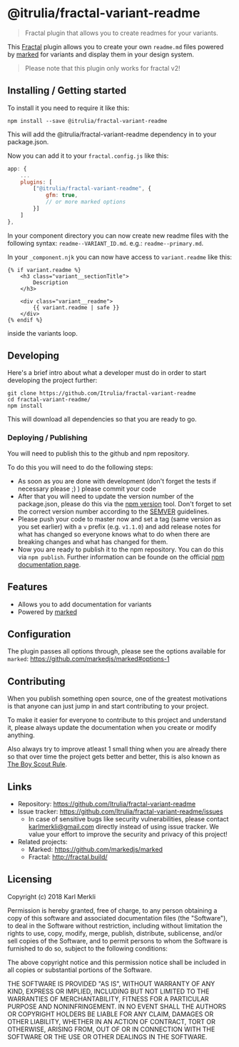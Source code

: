 # @itrulia/fractal-variant-readme
> Fractal plugin that allows you to create readmes for your variants.

This [Fractal](http://fractal.build/) plugin allows you to create your own `readme.md` files powered by [marked](https://github.com/markedjs/marked) for variants and display them in your design system.

> Please note that this plugin only works for fractal v2!

## Installing / Getting started

To install it you need to require it like this:

```shell
npm install --save @itrulia/fractal-variant-readme
```

This will add the @itrulia/fractal-variant-readme dependency in to your package.json.

Now you can add it to your `fractal.config.js` like this:

```javascript
app: {
    ...
    plugins: [
        ["@itrulia/fractal-variant-readme", {
            gfm: true,
            // or more marked options
        }]
    ]
},
```

In your component directory you can now create new readme files with the following syntax: `readme--VARIANT_ID.md`. e.g.: `readme--primary.md`.


In your `_component.njk` you can now have access to `variant.readme` like this:

```njk
{% if variant.readme %}
    <h3 class="variant__sectionTitle">
        Description
    </h3>

    <div class="variant__readme">
        {{ variant.readme | safe }}
    </div>
{% endif %}
```

inside the variants loop.

## Developing

Here's a brief intro about what a developer must do in order to start developing
the project further:

```shell
git clone https://github.com/Itrulia/fractal-variant-readme
cd fractal-variant-readme/
npm install
```

This will download all dependencies so that you are ready to go.

### Deploying / Publishing

You will need to publish this to the github and npm repository.

To do this you will need to do the following steps:

* As soon as you are done with development (don't forget the tests if necessary please ;) ) please commit your code
* After that you will need to update the version number of the package.json, please do this via the [npm version](https://docs.npmjs.com/cli/version) tool. Don't forget to set the correct version number according to the [SEMVER](http://semver.org/) guidelines.
* Please push your code to master now and set a tag (same version as you set earlier) with a `v` prefix (e.g. `v1.1.0`) and add release notes for what has changed so everyone knows what to do when there are breaking changes and what has changed for them.
* Now you are ready to publish it to the npm repository. You can do this via `npm publish`. Further information can be founde on the official [npm documentation page](https://docs.npmjs.com/cli/publish).

## Features

* Allows you to add documentation for variants
* Powered by [marked](https://github.com/markedjs/marked)

## Configuration

The plugin passes all options through, please see the options available for `marked`: https://github.com/markedjs/marked#options-1

## Contributing

When you publish something open source, one of the greatest motivations is that
anyone can just jump in and start contributing to your project.

To make it easier for everyone to contribute to this project and understand it,
please always update the documentation when you create or modify anything.

Also always try to improve atleast 1 small thing when you are already there so that over time
the project gets better and better, this is also known as [The Boy Scout Rule](http://programmer.97things.oreilly.com/wiki/index.php/The_Boy_Scout_Rule).

## Links

- Repository: https://github.com/Itrulia/fractal-variant-readme
- Issue tracker: https://github.com/Itrulia/fractal-variant-readme/issues
  - In case of sensitive bugs like security vulnerabilities, please contact
    karlmerkli@gmail.com directly instead of using issue tracker. We value your effort
    to improve the security and privacy of this project!
- Related projects:
  - Marked: https://github.com/markedjs/marked
  - Fractal: http://fractal.build/


## Licensing

Copyright (c) 2018 Karl Merkli

Permission is hereby granted, free of charge, to any person obtaining a copy
of this software and associated documentation files (the "Software"), to deal
in the Software without restriction, including without limitation the rights
to use, copy, modify, merge, publish, distribute, sublicense, and/or sell
copies of the Software, and to permit persons to whom the Software is
furnished to do so, subject to the following conditions:

The above copyright notice and this permission notice shall be included in all
copies or substantial portions of the Software.

THE SOFTWARE IS PROVIDED "AS IS", WITHOUT WARRANTY OF ANY KIND, EXPRESS OR
IMPLIED, INCLUDING BUT NOT LIMITED TO THE WARRANTIES OF MERCHANTABILITY,
FITNESS FOR A PARTICULAR PURPOSE AND NONINFRINGEMENT. IN NO EVENT SHALL THE
AUTHORS OR COPYRIGHT HOLDERS BE LIABLE FOR ANY CLAIM, DAMAGES OR OTHER
LIABILITY, WHETHER IN AN ACTION OF CONTRACT, TORT OR OTHERWISE, ARISING FROM,
OUT OF OR IN CONNECTION WITH THE SOFTWARE OR THE USE OR OTHER DEALINGS IN THE
SOFTWARE.

